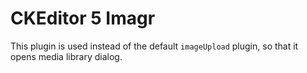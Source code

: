 # CKEditor 5 Imagr

This plugin is used instead of the default `imageUpload` plugin, so that it opens media library dialog.